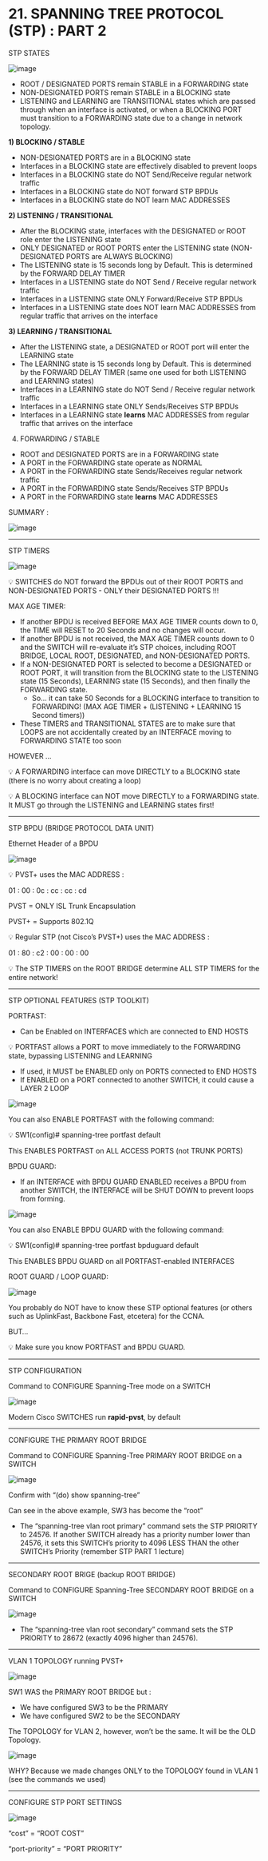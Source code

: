 # 21. SPANNING TREE PROTOCOL (STP) : PART 2

STP STATES

![image](https://github.com/psaumur/CCNA/assets/106411237/5c9a17ff-b0d6-455c-8677-5144dd5a0048)


- ROOT / DESIGNATED PORTS remain STABLE in a FORWARDING state
- NON-DESIGNATED PORTS remain STABLE in a BLOCKING state
- LISTENING and LEARNING are TRANSITIONAL states which are passed through when an interface is activated, or when a BLOCKING PORT must transition to a FORWARDING state due to a change in network topology.

**1) BLOCKING / STABLE**

- NON-DESIGNATED PORTS are in a BLOCKING state
- Interfaces in a BLOCKING state are effectively disabled to prevent loops
- Interfaces in a BLOCKING state do NOT Send/Receive regular network traffic
- Interfaces in a BLOCKING state do NOT forward STP BPDUs
- Interfaces in a BLOCKING state do NOT learn MAC ADDRESSES

**2) LISTENING / TRANSITIONAL**

- After the BLOCKING state, interfaces with the DESIGNATED or ROOT role enter the LISTENING state
- ONLY DESIGNATED or ROOT PORTS enter the LISTENING state (NON-DESIGNATED PORTS are ALWAYS BLOCKING)
- The LISTENING state is 15 seconds long by Default. This is determined by the FORWARD DELAY TIMER
- Interfaces in a LISTENING state do NOT Send / Receive regular network traffic
- Interfaces in a LISTENING state ONLY Forward/Receive STP BPDUs
- Interfaces in a LISTENING state does NOT learn MAC ADDRESSES from regular traffic that arrives on the interface

**3) LEARNING / TRANSITIONAL**

- After the LISTENING state, a DESIGNATED or ROOT port will enter the LEARNING state
- The LEARNING state is 15 seconds long by Default. This is determined by the FORWARD DELAY TIMER (same one used for both LISTENING and LEARNING states)
- Interfaces in a LEARNING state do NOT Send / Receive regular network traffic
- Interfaces in a LEARNING state ONLY Sends/Receives STP BPDUs
- Interfaces in a LEARNING state **learns** MAC ADDRESSES from regular traffic that arrives on the interface

4) FORWARDING / STABLE

- ROOT and DESIGNATED PORTS are in a FORWARDING state
- A PORT in the FORWARDING state operate as NORMAL
- A PORT in the FORWARDING state Sends/Receives regular network traffic
- A PORT in the FORWARDING state Sends/Receives STP BPDUs
- A PORT in the FORWARDING state **learns** MAC ADDRESSES

SUMMARY : 

![image](https://github.com/psaumur/CCNA/assets/106411237/f4cea5ca-b90a-423e-9160-f206b8b1621d)


---

STP TIMERS

![image](https://github.com/psaumur/CCNA/assets/106411237/a174469f-9e75-4645-aff8-d4bfe46fb207)


💡 SWITCHES do NOT forward the BPDUs out of their ROOT PORTS and NON-DESIGNATED PORTS - ONLY their DESIGNATED PORTS !!!


MAX AGE TIMER:

- If another BPDU is received BEFORE MAX AGE TIMER counts down to 0, the TIME will RESET to 20 Seconds and no changes will occur.
- If another BPDU is not received, the MAX AGE TIMER counts down to 0 and the SWITCH will re-evaluate it’s STP choices, including ROOT BRIDGE, LOCAL ROOT, DESIGNATED, and NON-DESIGNATED PORTS.
- If a NON-DESIGNATED PORT is selected to become a DESIGNATED or ROOT PORT, it will transition from the BLOCKING state to the LISTENING state (15 Seconds), LEARNING state (15 Seconds), and then finally the FORWARDING state.
    - So… it can take 50 Seconds for a BLOCKING interface to transition to FORWARDING! (MAX AGE TIMER  + (LISTENING + LEARNING 15 Second timers))
- These TIMERS and TRANSITIONAL STATES are to make sure that LOOPS are not accidentally created by an INTERFACE moving to FORWARDING STATE too soon

 HOWEVER …

💡 A FORWARDING interface can move DIRECTLY to a BLOCKING state (there is no worry about creating a loop)

💡 A BLOCKING interface can NOT move DIRECTLY to a FORWARDING state. It MUST go through the LISTENING and LEARNING states first!


---

STP BPDU (BRIDGE PROTOCOL DATA UNIT)

Ethernet Header of a BPDU

![image](https://github.com/psaumur/CCNA/assets/106411237/0e68839f-c4ec-448b-8876-791212462009)


💡 PVST+ uses the MAC ADDRESS : 

01 : 00 : 0c : cc : cc : cd

PVST = ONLY ISL Trunk Encapsulation

PVST+ = Supports 802.1Q

💡 Regular STP (not Cisco’s PVST+) uses the MAC ADDRESS : 

01 : 80 : c2 : 00 : 00 : 00

💡 The STP TIMERS on the ROOT BRIDGE determine ALL STP TIMERS for the entire network!

---

STP OPTIONAL FEATURES (STP TOOLKIT)

PORTFAST:

- Can be Enabled on INTERFACES which are connected to END HOSTS

💡 PORTFAST allows a PORT to move immediately to the FORWARDING state, bypassing LISTENING and LEARNING

- If used, it MUST be ENABLED only on PORTS connected to END HOSTS
- If ENABLED on a PORT connected to another SWITCH, it could cause a LAYER 2 LOOP

![image](https://github.com/psaumur/CCNA/assets/106411237/43c91f09-0d9f-4b81-b5a2-f02003e25b88)


You can also ENABLE PORTFAST with the following command:

💡 SW1(config)# spanning-tree portfast default

This ENABLES PORTFAST on ALL ACCESS PORTS (not TRUNK PORTS)

BPDU GUARD:

- If an INTERFACE with BPDU GUARD ENABLED receives a BPDU from another SWITCH, the INTERFACE will be SHUT DOWN to prevent loops from forming.

![image](https://github.com/psaumur/CCNA/assets/106411237/00c61767-72b4-4d51-b964-f76b6f4f6ae9)


You can also ENABLE BPDU GUARD with the following command:

💡 SW1(config)# spanning-tree portfast bpduguard default


This ENABLES BPDU GUARD on all PORTFAST-enabled INTERFACES

ROOT GUARD / LOOP GUARD:

![image](https://github.com/psaumur/CCNA/assets/106411237/bb38aedc-df38-4d76-b6cb-30319e74ecc1)


You probably do NOT have to know these STP optional features (or others such as UplinkFast, Backbone Fast, etcetera) for the CCNA. 

BUT…

💡 Make sure you know PORTFAST and BPDU GUARD.

---

STP CONFIGURATION

Command to CONFIGURE Spanning-Tree mode on a SWITCH

![image](https://github.com/psaumur/CCNA/assets/106411237/f29e2f41-3fac-463c-ab14-bb2d2f49816d)


Modern Cisco SWITCHES run **rapid-pvst**, by default

---

CONFIGURE THE PRIMARY ROOT BRIDGE

Command to CONFIGURE Spanning-Tree PRIMARY ROOT BRIDGE on a SWITCH

![image](https://github.com/psaumur/CCNA/assets/106411237/e90f16ad-c85c-4868-bbf4-9095c0abd581)


Confirm with “(do) show spanning-tree”

Can see in the above example, SW3 has become the “root”

- The “spanning-tree vlan <vlan-number> root primary” command sets the STP PRIORITY to 24576. If another SWITCH already has a priority number lower than 24576, it sets this SWITCH’s priority to 4096 LESS THAN the other SWITCH’s Priority (remember STP PART 1 lecture)

---

SECONDARY ROOT BRIGE (backup ROOT BRIDGE)

Command to CONFIGURE Spanning-Tree SECONDARY ROOT BRIDGE on a SWITCH

![image](https://github.com/psaumur/CCNA/assets/106411237/7d28f782-4673-4bc8-9aae-999aeac90685)



- The “spanning-tree vlan <vlan-number> root secondary” command sets the STP PRIORITY to 28672 (exactly 4096 higher than 24576).

---

VLAN 1 TOPOLOGY running PVST+

![image](https://github.com/psaumur/CCNA/assets/106411237/880a4cc7-e472-4764-a68b-a62288066796)


SW1 WAS the PRIMARY ROOT BRIDGE but : 

- We have configured SW3 to be the PRIMARY
- We have configured SW2 to be the SECONDARY

The TOPOLOGY for VLAN 2, however, won’t be the same. It will be the OLD Topology.

![image](https://github.com/psaumur/CCNA/assets/106411237/2cedeb36-27f1-4984-96e7-28ab70957c51)


WHY?
Because we made changes ONLY to the TOPOLOGY found in VLAN 1 (see the commands we used)

---

CONFIGURE STP PORT SETTINGS

![image](https://github.com/psaumur/CCNA/assets/106411237/58af0a8d-eeb4-4c34-8b54-6b8ff511695c)


“cost” = “ROOT COST”

“port-priority” = “PORT PRIORITY”

